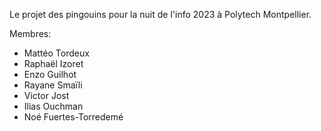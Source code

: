 Le projet des pingouins pour la nuit de l'info 2023 à Polytech Montpellier.

Membres:

- Mattéo Tordeux
- Raphaël Izoret
- Enzo Guilhot
- Rayane Smaïli
- Victor Jost
- Ilias Ouchman
- Noé Fuertes-Torredemé

